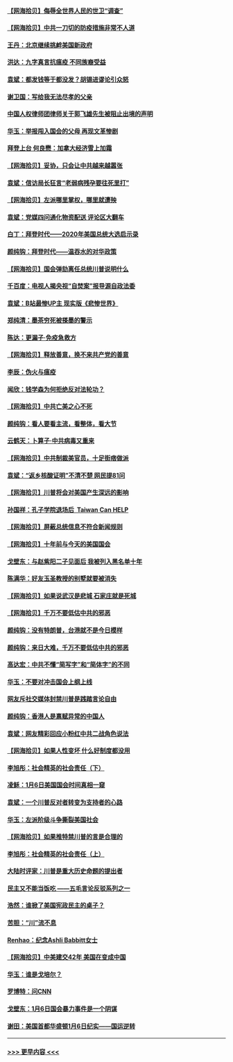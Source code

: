 #### [【网海拾贝】侮辱全世界人民的世卫“调查”](../pages/nsc993/n12727884.md?t=02022151) 
#### [【网海拾贝】中共一刀切的防疫措施非常不人道](../pages/nsc993/n12724879.md?t=02022151) 
#### [王丹：北京继续挑衅美国新政府](../pages/nsc993/n12722456.md?t=02022151) 
#### [洪达：九字真言抗瘟疫 不同族裔受益](../pages/nsc993/n12722448.md?t=02022151) 
#### [袁斌：都发钱等于都没发？胡锡进谬论引众怒](../pages/nsc993/n12722393.md?t=02022151) 
#### [谢卫国：写给我无法尽孝的父亲](../pages/nsc993/n12720325.md?t=02022151) 
#### [中国人权律师团律师关于郭飞雄先生被阻止出境的声明](../pages/nsc993/n12720203.md?t=02022151) 
#### [华玉：举报闯入国会的父母 再现文革惨剧](../pages/nsc993/n12719070.md?t=02022151) 
#### [拜登上台 何良懋：加拿大经济雪上加霜](../pages/nsc993/n12718943.md?t=02022151) 
#### [【网海拾贝】妥协，只会让中共越来越嚣张](../pages/nsc993/n12717392.md?t=02022151) 
#### [袁斌：信访局长狂言“老弱病残孕要往死里打”](../pages/nsc993/n12717343.md?t=02022151) 
#### [【网海拾贝】左派哪里掌权，哪里就遭殃](../pages/nsc993/n12715009.md?t=02022151) 
#### [袁斌：党媒四问通化物资配送 评论区大翻车](../pages/nsc993/n12714950.md?t=02022151) 
#### [白丁：拜登时代——2020年美国总统大选启示录](../pages/nsc993/n12714920.md?t=02022151) 
#### [颜纯钩：拜登时代——温吞水的对华政策](../pages/nsc993/n12713245.md?t=02022151) 
#### [【网海拾贝】国会弹劾离任总统川普说明什么](../pages/nsc993/n12712816.md?t=02022151) 
#### [千百度：电视人揭央视“自焚案”报导源自政法委](../pages/nsc993/n12709760.md?t=02022151) 
#### [袁斌：B站最惨UP主 现实版《悲惨世界》](../pages/nsc993/n12709686.md?t=02022151) 
#### [郑纯清：墨茶穷死被搽墨的警示](../pages/nsc993/n12709262.md?t=02022151) 
#### [陈达：更漏子·免疫急救方](../pages/nsc993/n12709244.md?t=02022151) 
#### [【网海拾贝】释放善意，换不来共产党的善意](../pages/nsc993/n12708361.md?t=02022151) 
#### [李辰：伪火与瘟疫](../pages/nsc993/n12707981.md?t=02022151) 
#### [闻欣：钱学森为何拒绝反对法轮功？](../pages/nsc993/n12707407.md?t=02022151) 
#### [【网海拾贝】中共亡美之心不死](../pages/nsc993/n12707621.md?t=02022151) 
#### [颜纯钩：看人要看主流，看整体，看大节](../pages/nsc993/n12707536.md?t=02022151) 
#### [云鹤天：卜算子‧中共病毒又重来](../pages/nsc993/n12707408.md?t=02022151) 
#### [【网海拾贝】中共制裁美官员，十足街痞做派](../pages/nsc993/n12705115.md?t=02022151) 
#### [袁斌：“返乡核酸证明”不清不楚 网民提81问](../pages/nsc993/n12704982.md?t=02022151) 
#### [【网海拾贝】川普将会对美国产生深远的影响](../pages/nsc993/n12703045.md?t=02022151) 
#### [孙国祥：孔子学院退场后  Taiwan Can HELP](../pages/nsc993/n12702430.md?t=02022151) 
#### [【网海拾贝】屏蔽总统信息不符合新闻规则](../pages/nsc993/n12699998.md?t=02022151) 
#### [【网海拾贝】十年前与今天的美国国会](../pages/nsc993/n12696993.md?t=02022151) 
#### [戈壁东：与赵紫阳二子见面后 我被列入黑名单十年](../pages/nsc993/n12696215.md?t=02022151) 
#### [陈满华：好友玉圣教授的别墅就要被消失](../pages/nsc993/n12695411.md?t=02022151) 
#### [【网海拾贝】如果说武汉是悲城 石家庄就是死城](../pages/nsc993/n12694589.md?t=02022151) 
#### [【网海拾贝】千万不要低估中共的邪恶](../pages/nsc993/n12692771.md?t=02022151) 
#### [颜纯钩：没有特朗普，台港就不是今日模样](../pages/nsc993/n12692678.md?t=02022151) 
#### [颜纯钩：来日大难，千万不要低估中共的邪恶](../pages/nsc993/n12692080.md?t=02022151) 
#### [高达宏：中共不懂“简写字”和“简体字”的不同](../pages/nsc993/n12692068.md?t=02022151) 
#### [华玉：不要对冲击国会上纲上线](../pages/nsc993/n12689948.md?t=02022151) 
#### [网友斥社交媒体封禁川普是践踏言论自由](../pages/nsc993/n12687482.md?t=02022151) 
#### [颜纯钩：香港人是禀赋异常的中国人](../pages/nsc993/n12685142.md?t=02022151) 
#### [袁斌：网友精彩回应小粉红中共二战角色说法](../pages/nsc993/n12684994.md?t=02022151) 
#### [【网海拾贝】如果人性变坏 什么好制度都没用](../pages/nsc993/n12683000.md?t=02022151) 
#### [李旭彤：社会精英的社会责任（下）](../pages/nsc993/n12680604.md?t=02022151) 
#### [凌稣：1月6日美国国会时间真相一窥](../pages/nsc993/n12682780.md?t=02022151) 
#### [袁斌：一个川普反对者转变为支持者的心路](../pages/nsc993/n12682700.md?t=02022151) 
#### [华玉：左派阶级斗争撕裂美国社会](../pages/nsc993/n12681226.md?t=02022151) 
#### [【网海拾贝】如果推特禁川普的言是合理的](../pages/nsc993/n12681232.md?t=02022151) 
#### [李旭彤：社会精英的社会责任（上）](../pages/nsc993/n12680501.md?t=02022151) 
#### [大陆时评家：川普是重大历史命题的提出者](../pages/nsc993/n12679904.md?t=02022151) 
#### [民主又不能当饭吃 ——五毛言论反驳系列之一](../pages/nsc993/n12679877.md?t=02022151) 
#### [浩然：谁掀了美国宪政民主的桌子？](../pages/nsc993/n12679850.md?t=02022151) 
#### [苦胆：“川”流不息](../pages/nsc993/n12678388.md?t=02022151) 
#### [Renhao：纪念Ashli Babbitt女士](../pages/nsc993/n12678359.md?t=02022151) 
#### [【网海拾贝】中美建交42年 美国在变成中国](../pages/nsc993/n12678324.md?t=02022151) 
#### [华玉：谁是戈培尔？](../pages/nsc993/n12677515.md?t=02022151) 
#### [罗博特：问CNN](../pages/nsc993/n12677172.md?t=02022151) 
#### [戈壁东：1月6日国会暴力事件是一个阴谋](../pages/nsc993/n12674639.md?t=02022151) 
#### [谢田：美国首都华盛顿1月6日纪实——国运逆转](../pages/nsc993/n12673190.md?t=02022151) 

----
#### [ >>> 更早内容 <<< ](../indexes/nsc993-earlier.md)
